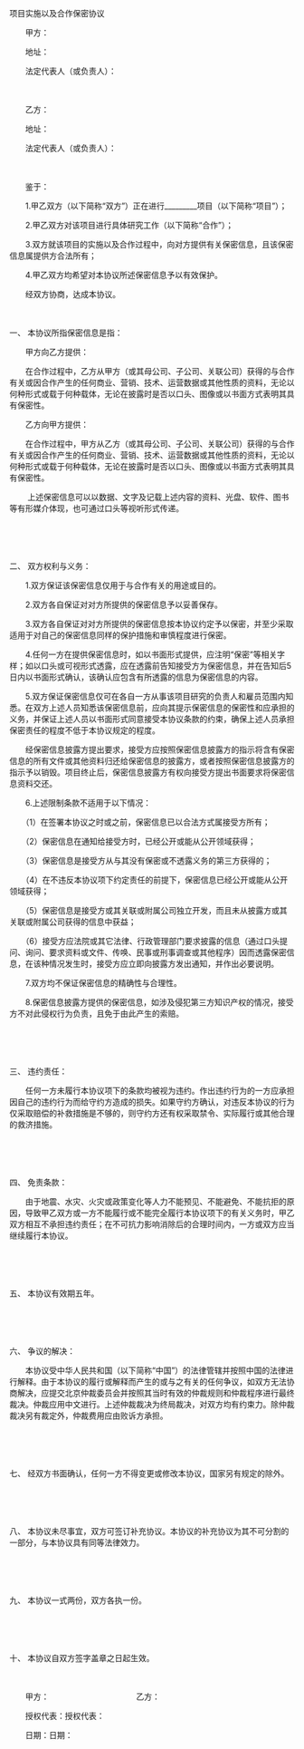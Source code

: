 



项目实施以及合作保密协议



 

　　甲方：

　　地址：

　　法定代表人（或负责人）：　　

　　

　　乙方：

　　地址：

　　法定代表人（或负责人）：　　

　　

　　鉴于：

　　1.甲乙双方（以下简称“双方”）正在进行_________项目（以下简称“项目”）；

　　2.甲乙双方对该项目进行具体研究工作（以下简称“合作”）；

　　3.双方就该项目的实施以及合作过程中，向对方提供有关保密信息，且该保密信息属提供方合法所有；

　　4.甲乙双方均希望对本协议所述保密信息予以有效保护。

　　经双方协商，达成本协议。

　　

一、
本协议所指保密信息是指：

　　甲方向乙方提供：

　　在合作过程中，乙方从甲方（或其母公司、子公司、关联公司）获得的与合作有关或因合作产生的任何商业、营销、技术、运营数据或其他性质的资料，无论以何种形式或载于何种载体，无论在披露时是否以口头、图像或以书面方式表明其具有保密性。

　　乙方向甲方提供：

　　在合作过程中，甲方从乙方（或其母公司、子公司、关联公司）获得的与合作有关或因合作产生的任何商业、营销、技术、运营数据或其他性质的资料，无论以何种形式或载于何种载体，无论在披露时是否以口头、图像或以书面方式表明其具有保密性。

　　 上述保密信息可以以数据、文字及记载上述内容的资料、光盘、软件、图书等有形媒介体现，也可通过口头等视听形式传递。

　　

　　

二、
双方权利与义务：

　　1.双方保证该保密信息仅用于与合作有关的用途或目的。

　　2.双方各自保证对对方所提供的保密信息予以妥善保存。

　　3.双方各自保证对对方所提供的保密信息按本协议约定予以保密，并至少采取适用于对自己的保密信息同样的保护措施和审慎程度进行保密。

　　4.任何一方在提供保密信息时，如以书面形式提供，应注明“保密”等相关字样；如以口头或可视形式透露，应在透露前告知接受方为保密信息，并在告知后5日内以书面形式确认，该确认应包含有所透露的信息为保密信息的内容。

　　5.双方保证保密信息仅可在各自一方从事该项目研究的负责人和雇员范围内知悉。在双方上述人员知悉该保密信息前，应向其提示保密信息的保密性和应承担的义务，并保证上述人员以书面形式同意接受本协议条款的约束，确保上述人员承担保密责任的程度不低于本协议规定的程度。

　　经保密信息披露方提出要求，接受方应按照保密信息披露方的指示将含有保密信息的所有文件或其他资料归还给保密信息的披露方，或者按照保密信息披露方的指示予以销毁。项目终止后，保密信息披露方有权向接受方提出书面要求将保密信息资料交还。

　　6.上述限制条款不适用于以下情况：

　　（1）在签署本协议之时或之前，保密信息已以合法方式属接受方所有；

　　（2）保密信息在通知给接受方时，已经公开或能从公开领域获得；

　　（3）保密信息是接受方从与其没有保密或不透露义务的第三方获得的；

　　（4）在不违反本协议项下约定责任的前提下，保密信息已经公开或能从公开领域获得；

　　（5）保密信息是接受方或其关联或附属公司独立开发，而且未从披露方或其关联或附属公司获得的信息中获益；

　　（6）接受方应法院或其它法律、行政管理部门要求披露的信息（通过口头提问、询问、要求资料或文件、传唤、民事或刑事调查或其他程序）因而透露保密信息，在该种情况发生时，接受方应立即向披露方发出通知，并作出必要说明。

　　7.双方均不保证保密信息的精确性与合理性。

　　8.保密信息披露方提供的保密信息，如涉及侵犯第三方知识产权的情况，接受方不对此侵权行为负责，且免于由此产生的索赔。

　　

　　

三、
违约责任：

　　任何一方未履行本协议项下的条款均被视为违约。作出违约行为的一方应承担因自己的违约行为而给守约方造成的损失。如果守约方确认，对违反本协议的行为仅采取赔偿的补救措施是不够的，则守约方还有权采取禁令、实际履行或其他合理的救济措施。

　　

　　

四、
免责条款：

　　由于地震、水灾、火灾或政策变化等人力不能预见、不能避免、不能抗拒的原因，导致甲乙双方或一方不能履行或不能完全履行本协议项下的有关义务时，甲乙双方相互不承担违约责任；在不可抗力影响消除后的合理时间内，一方或双方应当继续履行本协议。

　　

　　

五、
本协议有效期五年。

　　

　　

六、
争议的解决：

　　本协议受中华人民共和国（以下简称“中国”）的法律管辖并按照中国的法律进行解释。由于本协议的履行或解释而产生的或与之有关的任何争议，如双方无法协商解决，应提交北京仲裁委员会并按照其当时有效的仲裁规则和仲裁程序进行最终裁决。仲裁应用中文进行。上述仲裁裁决为终局裁决，对双方均有约束力。除仲裁裁决另有裁定外，仲裁费用应由败诉方承担。

　　

　　

七、
经双方书面确认，任何一方不得变更或修改本协议，国家另有规定的除外。

　　

　　

八、
本协议未尽事宜，双方可签订补充协议。本协议的补充协议为其不可分割的一部分，与本协议具有同等法律效力。

　　

　　

九、
本协议一式两份，双方各执一份。

　　

　　

十、
本协议自双方签字盖章之日起生效。　　

　　

　　甲方：　　　　　　　　　　　乙方：

　　授权代表：授权代表：

　　日期：日期：